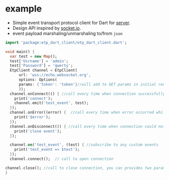 # example

- Simple event transport protocol client for Dart for [server](https://github.com/integration-system/isp-etp-go).
- Design API inspired by [socket.io](https://pub.dev/packages/socket_io_client).
- event payload marshaling/unmarshaling to/from `json`

```dart
import 'package:etp_dart_client/etp_dart_client.dart';

void main() {
  var test = new Map();
  test['Usrname'] = 'admin';
  test['Password'] = 'qwerty';
  EtpClient channel = EtpClient(
      url: 'wss://echo.websocket.org',
      options: Options(
      params: {'token': 'token'}//will add to GET params in initial request
      )); 
  channel.onConnect(() { //call every time when connection successfully established
    print('connect');
    channel.emit('test_event', test);
  });
  channel.onError((error) {  //call every time when error occurred while connecting or data deserializing
    print('$error');
  });
  channel.onDisconnect(() { //call every time when connection could not established or closed
    print('close event');
  });

  channel.on('test_event', (test) { //subscribe to any custom events
    print('test_event => $test');
  });
  channel.connect();  // call to open connection

channel.close(); //call to close connection, you can provides two params: num code, String reason
}

```